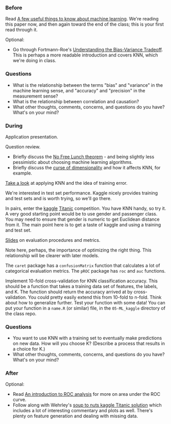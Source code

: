 ### Before

Read [A few useful things to know about machine learning](http://homes.cs.washington.edu/~pedrod/papers/cacm12.pdf). We're reading this paper now, and then again toward the end of the class; this is your first read through it.

Optional:

 * Go through Fortmann-Roe's [Understanding the Bias-Variance Tradeoff](http://scott.fortmann-roe.com/docs/BiasVariance.html). This is perhaps a more readable introduction and covers KNN, which we're doing in class.


### Questions

 * What is the relationship between the terms "bias" and "variance" in the machine learning sense, and "accuracy" and "precision" in the measurement sense?
 * What is the relationship between correlation and causation?
 * What other thoughts, comments, concerns, and questions do you have? What's on your mind?


### During

Application presentation.

Question review.

 * Briefly discuss the [No Free Lunch theorem](http://en.wikipedia.org/wiki/No_free_lunch_theorem) - and being slightly less pessimistic about choosing machine learning algorithms.
 * Briefly discuss the [curse of dimensionality](http://www.statsoft.com/Portals/0/blog/curse-of-dimensionality.jpg) and how it affects KNN, for example.

[Take a look](knn_iris_demo.Rmd) at applying KNN and the idea of training error.

We're interested in test set performance. Kaggle nicely provides training and test sets and is worth trying, so we'll go there.

In pairs, enter the [kaggle](http://www.kaggle.com/) [Titanic](http://www.kaggle.com/c/titanic-gettingStarted) competition. You have KNN handy, so try it. A very good starting point would be to use gender and passenger class. You may need to ensure that gender is numeric to get Euclidean distance from it. The main point here is to get a taste of kaggle and using a training and test set.

[Slides](slides.pdf) on evaluation procedures and metrics.

Note here, perhaps, the importance of optimizing the right thing. This relationship will be clearer with later models.

The `caret` package has a `confusionMatrix` function that calculates a lot of categorical evaluation metrics. The `pROC` package has `roc` and `auc` functions.

Implement 10-fold cross-validation for KNN classification accuracy. This should be a function that takes a training data set of features, the labels, and K. The function should return the accuracy arrived at by cross-validation. You could pretty easily extend this from 10-fold to n-fold. Think about how to generalize further. Test your function with some data! You can put your function in a `name.R` (or similar) file, in the `05-ML_kaggle` directory of the class repo.


### Questions

 * You want to use KNN with a training set to eventually make predictions on new data. How will you choose K? (Describe a process that results in a choice for K.)
 * What other thoughts, comments, concerns, and questions do you have? What's on your mind?


### After

Optional:

 * Read [An introduction to ROC analysis](https://ccrma.stanford.edu/workshops/mir2009/references/ROCintro.pdf) for more on area under the ROC curve.
 * Follow along with Wehrley's [soup to nuts kaggle Titanic solution](https://github.com/wehrley/wehrley.github.io/blob/master/SOUPTONUTS.md) which includes a lot of interesting commentary and plots as well. There's plenty on feature generation and dealing with missing data.
